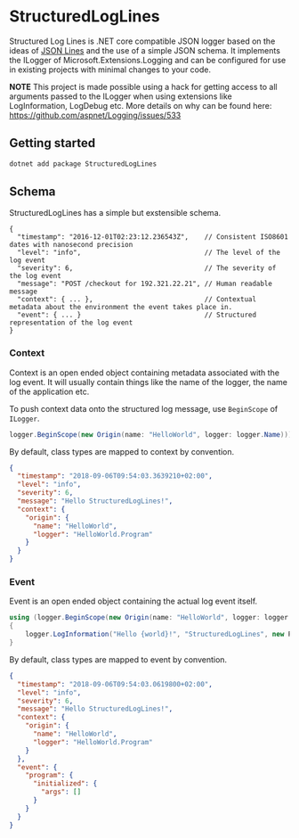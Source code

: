 # StructuredLogLines

Structured Log Lines is .NET core compatible JSON logger based on the ideas of [JSON Lines](http://jsonlines.org/) and the use of a simple JSON schema.
It implements the ILogger of Microsoft.Extensions.Logging and can be configured for use in existing projects with minimal changes to your code.

**NOTE** This project is made possible using a hack for getting access to all arguments passed to the ILogger when using extensions like LogInformation, LogDebug etc.
More details on why can be found here: https://github.com/aspnet/Logging/issues/533 

## Getting started

```bash
dotnet add package StructuredLogLines
```

## Schema

StructuredLogLines has a simple but exstensible schema.

```
{
  "timestamp": "2016-12-01T02:23:12.236543Z",    // Consistent ISO8601 dates with nanosecond precision
  "level": "info",                               // The level of the log event
  "severity": 6,                                 // The severity of the log event
  "message": "POST /checkout for 192.321.22.21", // Human readable message
  "context": { ... },                            // Contextual metadata about the environment the event takes place in.
  "event": { ... }                               // Structured representation of the log event
}
```


### Context

Context is an open ended object containing metadata associated with the log event.
It will usually contain things like the name of the logger, the name of the application etc.

To push context data onto the structured log message, use `BeginScope` of `ILogger`.

```csharp
logger.BeginScope(new Origin(name: "HelloWorld", logger: logger.Name)))
```

By default, class types are mapped to context by convention.

```json
{
  "timestamp": "2018-09-06T09:54:03.3639210+02:00",
  "level": "info",
  "severity": 6,
  "message": "Hello StructuredLogLines!",
  "context": {
    "origin": {
      "name": "HelloWorld",
      "logger": "HelloWorld.Program"
    }
  }
}
```

### Event

Event is an open ended object containing the actual log event itself.

```csharp
using (logger.BeginScope(new Origin(name: "HelloWorld", logger: logger.Name))))
{
    logger.LogInformation("Hello {world}!", "StructuredLogLines", new ProgramInitialized { Args: args });
}
```

By default, class types are mapped to event by convention.

```json
{
  "timestamp": "2018-09-06T09:54:03.0619800+02:00",
  "level": "info",
  "severity": 6,
  "message": "Hello StructuredLogLines!",
  "context": {
    "origin": {
      "name": "HelloWorld",
      "logger": "HelloWorld.Program"
    }
  },
  "event": {
    "program": {
      "initialized": {
        "args": []
      }
    }
  }
}
```